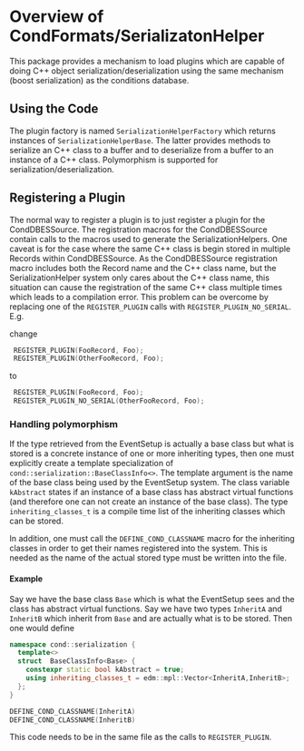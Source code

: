 # Overview of CondFormats/SerializatonHelper

This package provides a mechanism to load plugins which are capable of doing C++ object serialization/deserialization
using the same mechanism (boost serialization) as the conditions database.


## Using the Code
The plugin factory is named `SerializationHelperFactory` which returns instances of `SerializationHelperBase`. The
latter provides methods to serialize an C++ class to a buffer and to deserialize from a buffer to an instance of a C++
class. Polymorphism is supported for serialization/deserialization.

## Registering a Plugin

The normal way to register a plugin is to just register a plugin for the CondDBESSource. The registration macros for
the CondDBESSource contain calls to the macros used to generate the SerializationHelpers. One caveat is for the case
where the same C++ class is begin stored in multiple Records within CondDBESSource. As the CondDBESSource registration
macro includes both the Record name and the C++ class name, but the SerializationHelper system only cares about the
C++ class name, this situation can cause the registration of the same C++ class multiple times which leads to a
compilation error. This problem can be overcome by replacing one of the `REGISTER_PLUGIN` calls with `REGISTER_PLUGIN_NO_SERIAL`. E.g.

change
```cpp
 REGISTER_PLUGIN(FooRecord, Foo);
 REGISTER_PLUGIN(OtherFooRecord, Foo);
```

to
```cpp
 REGISTER_PLUGIN(FooRecord, Foo);
 REGISTER_PLUGIN_NO_SERIAL(OtherFooRecord, Foo);
```

### Handling polymorphism

If the type retrieved from the EventSetup is actually a base class but what is stored is a concrete instance of
one or more inheriting types, then one must explicitly create a template specialization of `cond::serialization::BaseClassInfo<>`.
The template argument is the name of the base class being used by the EventSetup system. The class variable `kAbstract` states
if an instance of a base class has abstract virtual functions (and therefore one can not create an instance of the base class).
The type `inheriting_classes_t` is a compile time list of the inheriting classes which can be stored.

In addition, one must call the `DEFINE_COND_CLASSNAME` macro for the inheriting classes in order to get their names registered
into the system. This is needed as the name of the actual stored type must be written into the file.

#### Example
Say we have the base class `Base` which is what the EventSetup sees and the class has abstract virtual functions.
Say we have two types `InheritA` and `InheritB` which inherit from `Base` and are actually what is to be stored. Then one would define

```cpp
namespace cond::serialization {
  template<>
  struct  BaseClassInfo<Base> {
    constexpr static bool kAbstract = true;
    using inheriting_classes_t = edm::mpl::Vector<InheritA,InheritB>;
  };
}

DEFINE_COND_CLASSNAME(InheritA)
DEFINE_COND_CLASSNAME(InheritB)
```

This code needs to be in the same file as the calls to `REGISTER_PLUGIN`.

